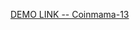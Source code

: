 [DEMO LINK -- Coinmama-13](https://maxstetsenko.github.io/Coinmama-landing-pages/coinmama-13/dist/)
